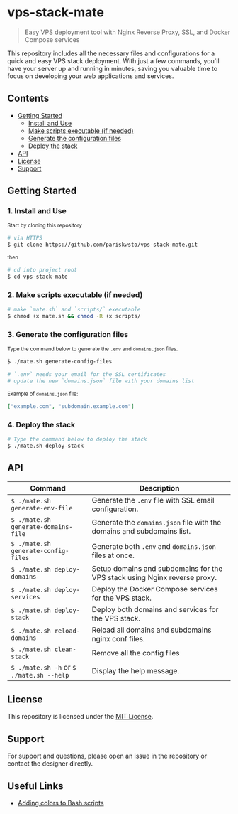 # vps-stack-mate

> Easy VPS deployment tool with Nginx Reverse Proxy, SSL, and Docker Compose services

This repository includes all the necessary files and configurations for a quick and easy VPS stack deployment. With just a few commands, you'll have your server up and running in minutes, saving you valuable time to focus on developing your web applications and services.

## Contents

- [Getting Started](#getting-started)
  - [Install and Use](#install-and-use)
  - [Make scripts executable (if needed)](#make-scripts-executable-if-needed)
  - [Generate the configuration files](#generate-the-configuration-files)
  - [Deploy the stack](#deploy-the-stack)
- [API](#api)
- [License](#license)
- [Support](#support)

## Getting Started

### 1. Install and Use

<small>Start by cloning this repository</small>

```sh
# via HTTPS
$ git clone https://github.com/pariskwsto/vps-stack-mate.git
```

<small>then</small>

```sh
# cd into project root
$ cd vps-stack-mate
```

### 2. Make scripts executable (if needed)

```sh
# make `mate.sh` and `scripts/` executable
$ chmod +x mate.sh && chmod -R +x scripts/
```

### 3. Generate the configuration files

<small>Type the command below to generate the `.env` and `domains.json` files.</small>

```sh
$ ./mate.sh generate-config-files

# `.env` needs your email for the SSL certificates
# update the new `domains.json` file with your domains list
```

<small>Example of `domains.json` file:</small>

```domains.json
["example.com", "subdomain.example.com"]
```

### 4. Deploy the stack

```sh
# Type the command below to deploy the stack
$ ./mate.sh deploy-stack
```

## API

| Command                                  | Description                                                               |
| ---------------------------------------- | ------------------------------------------------------------------------- |
| `$ ./mate.sh generate-env-file`          | Generate the `.env` file with SSL email configuration.                    |
| `$ ./mate.sh generate-domains-file`      | Generate the `domains.json` file with the domains and subdomains list.    |
| `$ ./mate.sh generate-config-files`      | Generate both `.env` and `domains.json` files at once.                    |
| `$ ./mate.sh deploy-domains`             | Setup domains and subdomains for the VPS stack using Nginx reverse proxy. |
| `$ ./mate.sh deploy-services`            | Deploy the Docker Compose services for the VPS stack.                     |
| `$ ./mate.sh deploy-stack`               | Deploy both domains and services for the VPS stack.                       |
| `$ ./mate.sh reload-domains`             | Reload all domains and subdomains nginx conf files.                       |
| `$ ./mate.sh clean-stack`                | Remove all the config files                                               |
| `$ ./mate.sh -h` or `$ ./mate.sh --help` | Display the help message.                                                 |

## License

This repository is licensed under the [MIT License](https://opensource.org/licenses/MIT).

## Support

For support and questions, please open an issue in the repository or contact the designer directly.

## Useful Links

- [Adding colors to Bash scripts](https://dev.to/ifenna__/adding-colors-to-bash-scripts-48g4/)
